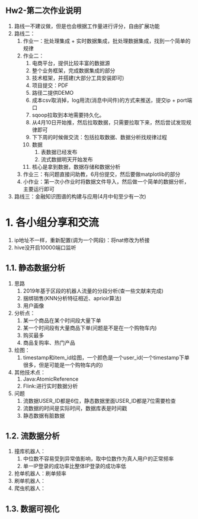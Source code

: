 Hw2-第二次作业说明
---

1. 路线一不建议做，但是也会根据工作量进行评分，自由扩展功能
2. 路线二：
   1. 作业一：批处理集成 + 实时数据集成，批处理数据集成，找到一个简单的规律
   2. 作业二：
      1. 电商平台，提供比较丰富的数据源
      2. 整个业务框架，完成数据集成的部分
      3. 技术框架，并搭建(大部分工具安装即可)
      4. 项目提交：PDF
      5. 路径二提供DEMO
      6. 成本csv取消掉，log用流(消息中间件)的方式来推送，提交ip + port端口
      7. sqoop拉取到本地需要持久化。
      8. 从4月10日开始推，然后拉取数据，只需要拉取下来，然后尝试发现规律即可
      9. 下下周的时候做交流：包括拉取数据、数据分析找规律过程
      10. 数据
          1. 表数据已经发布
          2. 流式数据明天开始发布
      11. 核心是拿到数据，数据存储和数据分析
   3. 作业三：有问题直接问助教，6月份提交，然后要做matplotlib的部分
   4. 小作业：第一次小作业时将数据文件导入，然后做一个简单的数据分析，主要运行即可
3. 路线三：金融知识图谱的构建与应用(4月中旬至少有一次)

# 1. 各小组分享和交流
1. ip地址不一样，重新配置(调为一个网段)：将nat修改为桥接
2. hive没开启10000端口监听

## 1.1. 静态数据分析
1. 思路
   1. 2019年基于区段的机器人流量的分段分析(查一些文献来完成)
   2. 捆绑销售(KNN分析特征相近、aprioir算法)
   3. 用户画像
2. 分析点：
   1. 某一个商品在某个时间段大量下单
   2. 某一个时间段有大量商品下单(问题是不是在一个购物车内)
   3. 购买最多
   4. 商品复购率、热门产品
3. 绘图：
   1. timestamp和item_id绘图，一个颜色是一个user_id(一个timestamp下单很多，但是可能是一个购物车内的)
4. 其他技术点：
   1. Java:AtomicReference
   2. Flink:进行实时数据分析
5. 问题
   1. 流数据USER_ID都是6位，静态数据里面USER_ID都是7位需要检查
   2. 流数据的时间是实际时间，数据库表是时间戳
   3. 静态数据有脏数据

## 1.2. 流数据分析
1. 撞库机器人：
   1. 中位数不容易受到异常值影响，取中位数作为真人用户的正常频率
   2. 单一IP登录的成功率比整体IP登录的成功率低
2. 抢单机器人：刷单频率
3. 刷单机器人：
4. 爬虫机器人：

## 1.3. 数据可视化